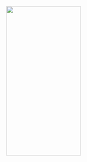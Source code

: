 <img src="https://camo.githubusercontent.com/..." data-canonical-src="" width="200" height="400" />
